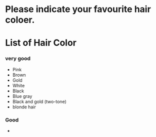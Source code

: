 # Please indicate your favourite hair coloer.

# List of Hair Color
### very good
- Pink
- Brown
- Gold
- White
- Black
- Blue gray
- Black and gold (two-tone)
- blonde hair



### Good 
-

